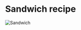 # Sandwich recipe

![Sandwich](<https://www.google.com/imgres?imgurl=https%3A%2F%2Fwww.thebigsweettooth.com%2Fwp-content%2Fuploads%2F2020%2F09%2F6.-Mortadella-Sandwich.jpg&imgrefurl=https%3A%2F%2Fwww.thebigsweettooth.com%2Fmortadella-sandwich%2F&tbnid=mOYLi1XGxWsCwM&vet=12ahUKEwjezYe9mq3wAhVTTCsKHYXdCVkQMygTegUIARCoAg..i&docid=FNn-yISkdzcYgM&w=600&h=900&q=sandwich&ved=2ahUKEwjezYe9mq3wAhVTTCsKHYXdCVkQMygTegUIARCoAg>)
